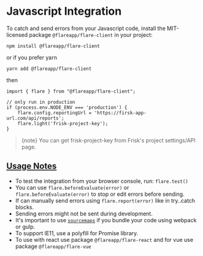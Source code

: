 # Javascript Integration

To catch and send errors from your Javascript code, install the MIT-licensed package `@flareapp/flare-client` in your project:

    npm install @flareapp/flare-client

or if you prefer yarn

    yarn add @flareapp/flare-client


then 

    import { flare } from "@flareapp/flare-client";

    // only run in production
    if (process.env.NODE_ENV === 'production') {
        flare.config.reportingUrl = 'https://firsk-app-url.com/api/reports';
        flare.light('frisk-project-key');
    }

> {note} You can get frisk-project-key from Frisk's project settings/API page.


## [Usage Notes](#usage-notes)
- To test the integration from your browser console, run: `flare.test()`
- You can use `flare.beforeEvaluate(error)` or `flare.beforeEvaluate(error)` to stop or edit errors before sending. 
- If can manually send errors using `flare.report(error)` like in try..catch blocks.
- Sending errors might not be sent during development.
- It's important to use [`sourcemaps`](https://www.npmjs.com/package/@flareapp/flare-webpack-plugin-sourcemap) if you bundle your code using webpack or gulp.
- To support IE11, use a polyfill for Promise library.
- To use with react use package `@flareapp/flare-react` and for vue use package `@flareapp/flare-vue`
